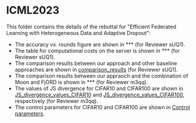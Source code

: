 # ICML2023
This folder contains the details of the rebuttal for "Efficient Federated Learning with Heterogeneous Data and Adaptive Dropout":

- The accuracy vs. rounds figure are shown in *** (for Reviewer sUQ1).
- The table for computational costs on the server is shown in *** (for Reviewer sUQ1).
- The comparison results between our approach and other baseline approaches are shown in [comparison_results](https://github.com/anonymous2023319/ICML2023/blob/main/comparison_results.txt) (for Reviewer sUQ1).
- The comparison results between our appraoch and the combination of Moon and FjORD is shown in *** (for Reviewer m3qq).
- The values of JS divergence for CIFAR10 and CIFAR100 are shown in [JS_divergence_values_CIFAR10](https://github.com/anonymous2023319/ICML2023/blob/main/JS_divergence_values_CIFAR10.txt) and [JS_divergence_values_CIFAR100](https://github.com/anonymous2023319/ICML2023/blob/main/JS_divergence_values_CIFAR100.txt), respectively (for Reviewer m3qq).
- The control parameters for CIFAR10 and CIFAR100 are shown in [Control parameters](https://github.com/anonymous2023319/ICML2023/blob/main/control_parameters).
